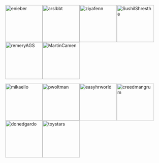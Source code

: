 [<img alt="enieber" src="https://avatars3.githubusercontent.com/u/7907068?v=4&s=117" width="117">](https://github.com/enieber)[<img alt="arslbbt" src="https://avatars0.githubusercontent.com/u/12788132?v=4&s=117" width="117">](https://github.com/arslbbt)[<img alt="ziyafenn" src="https://avatars0.githubusercontent.com/u/314302?v=4&s=117" width="117">](https://github.com/ziyafenn)[<img alt="SushilShrestha" src="https://avatars2.githubusercontent.com/u/3480695?v=4&s=117" width="117">](https://github.com/SushilShrestha)[<img alt="remeryAGS" src="https://avatars0.githubusercontent.com/u/4663476?v=4&s=117" width="117">](https://github.com/remeryAGS)[<img alt="MartinCamen" src="https://avatars3.githubusercontent.com/u/8720813?v=4&s=117" width="117">](https://github.com/MartinCamen)

[<img alt="mikaello" src="https://avatars3.githubusercontent.com/u/2505178?v=4&s=117" width="117">](https://github.com/mikaello)[<img alt="pwoltman" src="https://avatars3.githubusercontent.com/u/1881769?v=4&s=117" width="117">](https://github.com/pwoltman)[<img alt="easyhrworld" src="https://avatars3.githubusercontent.com/u/22884806?v=4&s=117" width="117">](https://github.com/easyhrworld)[<img alt="creedmangrum" src="https://avatars0.githubusercontent.com/u/16233247?v=4&s=117" width="117">](https://github.com/creedmangrum)[<img alt="donedgardo" src="https://avatars2.githubusercontent.com/u/2483536?v=4&s=117" width="117">](https://github.com/donedgardo)[<img alt="toystars" src="https://avatars0.githubusercontent.com/u/16062709?v=4&s=117" width="117">](https://github.com/toystars)


